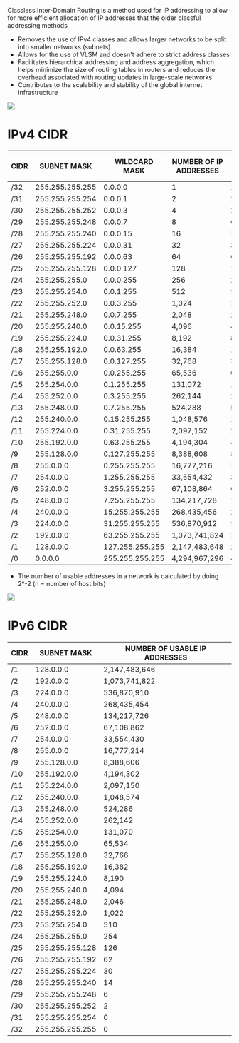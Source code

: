 Classless Inter-Domain Routing is a method used for IP addressing to allow for more efficient allocation of IP addresses that the older classful addressing methods

* Removes the use of IPv4 classes and allows larger networks to be split into smaller networks (subnets)
* Allows for the use of VLSM and doesn't adhere to strict address classes
* Facilitates hierarchical addressing and address aggregation, which helps minimize the size of routing tables in routers and reduces the overhead associated with routing updates in large-scale networks
* Contributes to the scalability and stability of the global internet infrastructure

![](https://github.com/JonmarCorpuz/SecondBrain/blob/main/Assets/Whitespace.png)

# IPv4 CIDR

| CIDR | SUBNET MASK | WILDCARD MASK | NUMBER OF IP ADDRESSES	| NUMBER OF USABLE IP ADDRESSES |
| --- | --- | --- | --- | --- |
| /32 | 255.255.255.255 |	0.0.0.0 |	1 |	1 |
| /31 |	255.255.255.254 |	0.0.0.1 |	2 |	2 |
| /30 |	255.255.255.252 |	0.0.0.3 |	4 |	2 |
| /29 |	255.255.255.248 |	0.0.0.7 |	8 |	6 |
| /28 |	255.255.255.240 |	0.0.0.15 | 16 |	14 |
| /27 |	255.255.255.224 |	0.0.0.31 | 32 | 30 |
| /26 |	255.255.255.192 |	0.0.0.63 | 64 |	62 |
| /25 |	255.255.255.128 |	0.0.0.127 |	128 |	126 |
| /24 |	255.255.255.0 |	0.0.0.255 | 256 | 254 |
| /23 |	255.255.254.0 |	0.0.1.255 |	512 |	510 |
| /22 |	255.255.252.0 |	0.0.3.255 |	1,024 |	1,022 |
| /21 |	255.255.248.0 |	0.0.7.255 |	2,048 |	2,046 |
| /20 |	255.255.240.0 |	0.0.15.255 | 4,096 | 4,094 |
| /19 |	255.255.224.0 |	0.0.31.255 | 8,192 | 8,190 |
| /18 | 255.255.192.0 | 0.0.63.255 | 16,384 | 16,382 |
| /17 |	255.255.128.0 |	0.0.127.255 | 32,768 | 32,766 |
| /16 |	255.255.0.0 |	0.0.255.255 | 65,536 | 65,534 |
| /15 |	255.254.0.0 |	0.1.255.255 |	131,072 | 131,070 |
| /14 |	255.252.0.0 | 0.3.255.255 | 262,144 | 262,142 |
| /13 |	255.248.0.0 |	0.7.255.255 |	524,288 |	524,286 |
| /12 |	255.240.0.0 |	0.15.255.255 | 1,048,576 | 1,048,574 |
| /11 |	255.224.0.0 |	0.31.255.255 | 2,097,152 | 2,097,150 |
| /10 | 255.192.0.0 |	0.63.255.255 | 4,194,304 | 4,194,302 |
| /9 | 255.128.0.0 | 0.127.255.255 | 8,388,608 | 8,388,606 |
| /8 | 255.0.0.0 | 0.255.255.255 | 16,777,216 | 16,777,214 |
| /7 | 254.0.0.0 | 1.255.255.255 | 33,554,432 | 33,554,430 |
| /6 | 252.0.0.0 | 3.255.255.255 | 67,108,864 |	67,108,862 |
| /5 | 248.0.0.0 | 7.255.255.255 | 134,217,728 | 134,217,726 |
| /4 | 240.0.0.0 | 15.255.255.255 |	268,435,456 |	268,435,454 |
| /3 | 224.0.0.0 | 31.255.255.255 |	536,870,912 |	536,870,910 |
| /2 | 192.0.0.0 | 63.255.255.255 |	1,073,741,824 |	1,073,741,822 |
| /1 | 128.0.0.0 | 127.255.255.255 | 2,147,483,648 | 2,147,483,646 |
| /0 | 0.0.0.0 | 255.255.255.255 | 4,294,967,296 | 4,294,967,294 |

* The number of usable addresses in a network is calculated by doing 2ⁿ-2 (n = number of host bits)

![](https://github.com/JonmarCorpuz/SecondBrain/blob/main/Assets/Whitespace.png)

# IPv6 CIDR

| CIDR | SUBNET MASK	| NUMBER OF USABLE IP ADDRESSES |
| --- | --- | --- |
| /1 | 128.0.0.0 | 2,147,483,646 |
| /2 | 192.0.0.0 | 1,073,741,822 |
| /3 | 224.0.0.0 | 536,870,910 |
| /4 | 240.0.0.0 | 268,435,454 |
| /5 | 248.0.0.0 | 134,217,726 |
| /6 | 252.0.0.0 | 67,108,862 |
| /7 | 254.0.0.0 | 33,554,430 |
| /8 | 255.0.0.0 | 16,777,214 |
| /9 | 255.128.0.0 | 8,388,606 |
| /10 | 255.192.0.0 | 4,194,302 |
| /11 | 255.224.0.0 |	2,097,150 |
| /12 |	255.240.0.0 |	1,048,574 |
| /13 |	255.248.0.0 |	524,286 |
| /14 |	255.252.0.0	| 262,142 |
| /15 |	255.254.0.0 |	131,070 |
| /16 |	255.255.0.0 |	65,534 |
| /17 |	255.255.128.0 |	32,766 |
| /18 |	255.255.192.0 |	16,382 |
| /19 |	255.255.224.0 |	8,190 |
| /20 |	255.255.240.0 |	4,094 |
| /21 |	255.255.248.0 |	2,046 |
| /22 |	255.255.252.0 |	1,022 |
| /23 |	255.255.254.0 |	510 |
| /24 |	255.255.255.0 |	254 |
| /25 |	255.255.255.128 |	126 |
| /26 |	255.255.255.192 |	62 |
| /27 |	255.255.255.224 |	30 |
| /28 |	255.255.255.240 |	14 |
| /29 |	255.255.255.248 |	6 |
| /30 |	255.255.255.252 |	2 |
| /31 |	255.255.255.254 |	0 |
| /32 | 255.255.255.255 |	0 |
